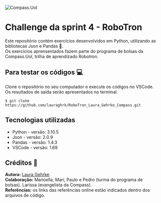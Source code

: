 ![Compass.Uol](https://blog-qa.compass.uol/wp-content/uploads/2021/09/avatar_user_1_1632859146-96x96.png)

# Challenge da sprint 4 - RoboTron
Este repositório contém exercícios desenvolvidos em Python, utilizando as bibliotecas Json e Pandas :panda_face:.  
Os exercícios aprensentados fazem parte do programa de bolsas da Compass.Uol, trilha de aprendizado Robotron.

## Para testar os códigos :computer:
Clone o repositório no seu computador e execute os códigos no VSCode.  
Os resultados de saída serão apresentados no terminal.  
  
  `$ git clone https://github.com/lauraghrk/RoboTron_Laura_Gehrke_Compass.git`

## Tecnologias utilizadas
* Python - versão: 3.10.5  
* Json - versão: 2.0.9  
* Pandas - versão: 1.4.3  
* VSCode - versão: 1.69

## Créditos :handshake:
**Autora:** [Laura Gehrke](https://github.com/lauraghrk).  
**Colaboração:** Manoella, Mari, Paulo e Pedro (turma do programa de bolsas). Larissa (evangelista da Compass).  
**Referências:** os links das referências online estão indicados dentro dos arquivos de código.
